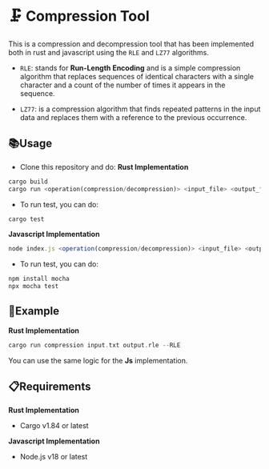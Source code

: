 # 🗜 Compression Tool

This is a compression and decompression tool that has been implemented both in rust and javascript using the `RLE` and `LZ77` algorithms.

- `RLE`: stands for **Run-Length Encoding** and is a simple compression algorithm that replaces sequences of identical characters with a single character and a count of the number of times it appears in the sequence.

- `LZ77`: is a compression algorithm that finds repeated patterns in the input data and replaces them with a reference to the previous occurrence.

## 📚Usage
- Clone this repository and do:
 **Rust Implementation**
 ```rs
 cargo build
 cargo run <operation(compression/decompression)> <input_file> <output_file> <algorithm(--RLE/--LZ77)>
 ```
- To run test, you can do:
```rs
cargo test
```

 **Javascript Implementation**
 ```js
 node index.js <operation(compression/decompression)> <input_file> <output_file> <algorithm(--RLE/--LZ77)>
 ```
 - To run test, you can do:
 ```js
 npm install mocha
 npx mocha test
```

 ## 🔖Example 
 **Rust Implementation**
 ```rs
 cargo run compression input.txt output.rle --RLE
 ```
 You can use the same logic for the **Js** implementation.

 ## 📋Requirements
 **Rust Implementation**
 - Cargo v1.84 or latest

 **Javascript Implementation**
 - Node.js v18 or latest

 

